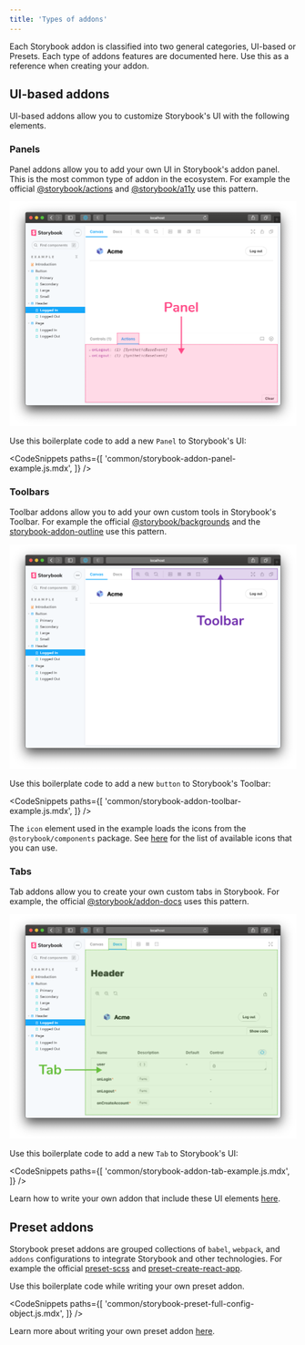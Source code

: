 ```yaml
---
title: 'Types of addons'
---
```


Each Storybook addon is classified into two general categories, UI-based or Presets. Each type of addons features are documented here. Use this as a reference when creating your addon.

## UI-based addons

UI-based addons allow you to customize Storybook's UI with the following elements.

### Panels

Panel addons allow you to add your own UI in Storybook's addon panel. This is the most common type of addon in the ecosystem. For example the official [@storybook/actions](../essentials/actions.md) and [@storybook/a11y](https://github.com/storybookjs/storybook/tree/next/addons/a11y) use this pattern.

![Storybook panel](./storybook-panel.png)

Use this boilerplate code to add a new `Panel` to Storybook's UI:

<!-- prettier-ignore-start -->

<CodeSnippets
  paths={[
    'common/storybook-addon-panel-example.js.mdx',
  ]}
/>

<!-- prettier-ignore-end -->

### Toolbars

Toolbar addons allow you to add your own custom tools in Storybook's Toolbar. For example the official [@storybook/backgrounds](../essentials/backgrounds.md) and the [storybook-addon-outline](https://github.com/chromaui/storybook-outline) use this pattern.

![Storybook toolbar addon](./storybook-toolbar.png)

Use this boilerplate code to add a new `button` to Storybook's Toolbar:

<!-- prettier-ignore-start -->

<CodeSnippets
  paths={[
    'common/storybook-addon-toolbar-example.js.mdx',
  ]}
/>

<!-- prettier-ignore-end -->

<div class="aside">

The <code>icon</code> element used in the example loads the icons from the <code>@storybook/components</code> package. See [here](../faq.md#what-icons-are-available-for-my-toolbar-or-my-addon) for the list of available icons that you can use.

</div>

### Tabs

Tab addons allow you to create your own custom tabs in Storybook. For example, the official [@storybook/addon-docs](../writing-docs/introduction.md) uses this pattern.

![Storybook tab addon](./storybook-tab.png)

Use this boilerplate code to add a new `Tab` to Storybook's UI:

<!-- prettier-ignore-start -->

<CodeSnippets
  paths={[
    'common/storybook-addon-tab-example.js.mdx',
  ]}
/>

<!-- prettier-ignore-end -->

<div class="aside">
Learn how to write your own addon that include these UI elements <a href="./writing-addons">here</a>.
</div>

## Preset addons

Storybook preset addons are grouped collections of `babel`, `webpack`, and `addons` configurations to integrate Storybook and other technologies. For example the official [preset-scss](https://github.com/storybookjs/presets/tree/master/packages/preset-scss) and [preset-create-react-app](https://github.com/storybookjs/presets/tree/master/packages/preset-create-react-app).

Use this boilerplate code while writing your own preset addon.

<!-- prettier-ignore-start -->

<CodeSnippets
  paths={[
    'common/storybook-preset-full-config-object.js.mdx',
  ]}
/>

<!-- prettier-ignore-end -->

<div class="aside">
Learn more about writing your own preset addon <a href="./writing-presets">here</a>.
</div>
